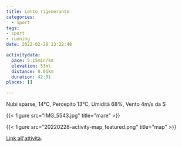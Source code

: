 ```yaml
---
title: Lento rigenerante
categories: 
  - Sport
tags: 
- sport
- running
date: 2022-02-28 13:22:48

activitydata:
  pace: 5:15min/km
  elevation: 53mt
  distance: 8.01km
  duration: 42:01
places: []

---
```


Nubi sparse, 14°C, Percepito 13°C, Umidità 68%, Vento 4m/s da S

<!--more-->

{{< figure src="IMG_5543.jpg" title="mare" >}}

{{<  figure src="20220228-activity-map_featured.png" title="map" >}}

[Link all'attività](https://strava.com/activities/6751091057).
